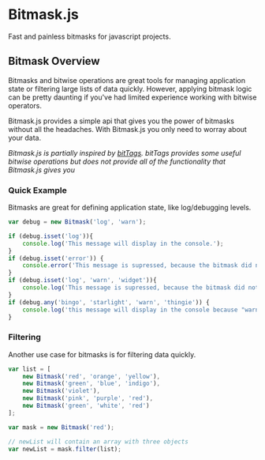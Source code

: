 # Bitmask.js

Fast and painless bitmasks for javascript projects.

## Bitmask Overview
Bitmasks and bitwise operations are great tools for managing application state or filtering large
lists of data quickly.  However, applying bitmask logic can be pretty daunting if you've had limited
experience working with bitwise operators.

Bitmask.js provides a simple api that gives you the power of bitmasks without all the headaches.
With Bitmask.js you only need to worray about your data.

*Bitmask.js is partially inspired by [bitTags](https://github.com/mexitek/bitTags). bitTags provides
some useful bitwise operations but does not provide all of the functionality that Bitmask.js gives
you*

### Quick Example
Bitmasks are great for defining application state, like log/debugging levels.
```javascript
var debug = new Bitmask('log', 'warn');

if (debug.isset('log')){
    console.log('This message will display in the console.');
}
if (debug.isset('error')) {
    console.error('This message is supressed, because the bitmask did not specify "error"');
}
if (debug.isset('log', 'warn', 'widget')){
    console.log('This message is supressed, because the bitmask did not specify "widget"');
}
if (debug.any('bingo', 'starlight', 'warn', 'thingie')) {
    console.log('this message will display in the console because "warn" was set.');
}
```

### Filtering
Another use case for bitmasks is for filtering data quickly.
```javascript
var list = [
    new Bitmask('red', 'orange', 'yellow'),
    new Bitmask('green', 'blue', 'indigo'),
    new Bitmask('violet'),
    new Bitmask('pink', 'purple', 'red'),
    new Bitmask('green', 'white', 'red')
];

var mask = new Bitmask('red');

// newList will contain an array with three objects
var newList = mask.filter(list);
```